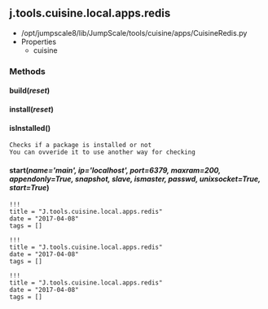 <!-- toc -->
## j.tools.cuisine.local.apps.redis

- /opt/jumpscale8/lib/JumpScale/tools/cuisine/apps/CuisineRedis.py
- Properties
    - cuisine

### Methods

#### build(*reset*) 

#### install(*reset*) 

#### isInstalled() 

```
Checks if a package is installed or not
You can ovveride it to use another way for checking

```

#### start(*name='main', ip='localhost', port=6379, maxram=200, appendonly=True, snapshot, slave, ismaster, passwd, unixsocket=True, start=True*) 


```
!!!
title = "J.tools.cuisine.local.apps.redis"
date = "2017-04-08"
tags = []
```

```
!!!
title = "J.tools.cuisine.local.apps.redis"
date = "2017-04-08"
tags = []
```

```
!!!
title = "J.tools.cuisine.local.apps.redis"
date = "2017-04-08"
tags = []
```
